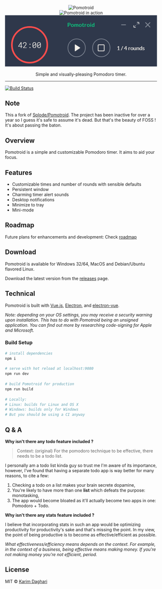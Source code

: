 <div align="center">
  <img alt="Pomotroid" src=".github/images/pomotroid-title.png" width="800px">
</div>
<div align="center">
  <img alt="Pomotroid in action" src=".github/images/pomotroid-screens.jpg" width="800px">
</div>
<div align="center">
  <img alt="Pomotroid mini mode" src=".github/images/mini-mode.jpg">
</div>

<p align="center">Simple and visually-pleasing Pomodoro timer.</p>

---

[![Build Status](https://travis-ci.org/karimdaghari/pomotroid.svg?branch=master)](https://travis-ci.org/karimdaghari/pomotroid)

## Note

This a fork of [Splode/Pomotroid](https://github.com/Splode/pomotroid). The project has been inactive for over a year so I guess it's safe to assume it's dead. But that's the beauty of FOSS ! It's about passing the baton.

## Overview

Pomotroid is a simple and customizable Pomodoro timer. It aims to aid your focus.

## Features

- Customizable times and number of rounds with sensible defaults
- Persistent window
- Charming timer alert sounds
- Desktop notifications
- Minimize to tray
- Mini-mode

## Roadmap

Future plans for enhancements and development: Check [roadmap](https://github.com/karimdaghari/pomotroid/issues/1)

## Download

Pomotroid is available for Windows 32/64, MacOS and Debian/Ubuntu flavored Linux.

Download the latest version from the [releases](https://github.com/karimdaghari/pomotroid/releases) page.

## Technical

Pomotroid is built with [Vue.js](https://github.com/vuejs/vue), [Electron](https://github.com/electron/electron), and [electron-vue](https://github.com/SimulatedGREG/electron-vue).

_Note: depending on your OS settings, you may receive a security warning upon installation. This has to do with Pomotroid being an unsigned application. You can find out more by researching code-signing for Apple and Microsoft._

### Build Setup

```bash
# install dependencies
npm i

# serve with hot reload at localhost:9080
npm run dev

# build Pomotroid for production
npm run build

# Locally:
# Linux: builds for Linux and OS X
# Windows: builds only for Windows
# But you should be using a CI anyway
```

## Q & A

**Why isn't there any todo feature included ?**

> Context: (original) For the pomodoro technique to be effective, there needs to be a todo list.

I personally am a todo list kinda guy so trust me I'm aware of its importance, however, I've found that having a separate todo app is way better for many reasons, to cite a few:

1. Checking a todo on a list makes your brain secrete dopamine,
2. You're likely to have more than one **list** which defeats the purpose: monotasking,
3. The app would become bloated as it'll actually become two apps in one: Pomodoro + Todo.

**Why isn't there any stats feature included ?**

I believe that incorporating stats in such an app would be optimizing productivity for productivity's sake and that's missing the point. In my view, the point of being productive is to become as effective/efficient as possible.

_What effectiveness/efficiency means depends on the context. For example, in the context of a business, being effective means making money. If you're not making money you're not efficient, period._

## License

MIT &copy; [Karim Daghari](https://github.com/karimdaghari)

